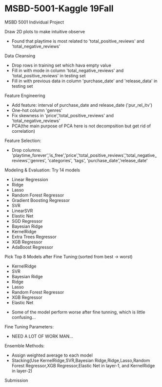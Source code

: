 # MSBD-5001-Kaggle 19Fall
MSBD 5001 Individual Project

Draw 2D plots to make intuitive observe
 - Found that playtime is most related to 'total_positive_reviews' and 'total_negative_reviews'

Data Cleansing
 - Drop rows in training set which hava empty value
 - Fill in with mode in column 'total_negative_reviews' and 'total_positive_reviews' in testing set
 - Fill in with previous data in column 'purchase_date' and 'release_data' in testing set
 
Feature Engineering
 - Add feature: interval of purchase_date and release_date ('pur_rel_itv')
 - One-hot column 'genres'
 - Fix skewness in 'price','total_positive_reviews' and 'total_negative_reviews'
 - PCA(the main purpose of PCA here is not decompsition but get rid of correlation)

Feature Selection:
 - Drop columns: 'playtime_forever','is_free','price','total_positive_reviews','total_negative_reviews','genres', 'categories', 'tags', 'purchase_date','release_date'

Modeling & Evaluation: Try 14 models
 - Linear Regression
 - Ridge
 - Lasso
 - Random Forest Regressor
 - Gradient Boosting Regressor
 - SVR
 - LinearSVR
 - Elastic Net
 - SGD Regressor
 - Bayesian Ridge
 - KernelRidge
 - Extra Trees Regressor
 - XGB Regressor
 - AdaBoost Regressor

Pick Top 8 Models after Fine Tuning:(sorted from best -> worst)
 - KernelRidge
 - SVR
 - Bayesian Ridge
 - Ridge
 - Lasso
 - Random Forest Regressor
 - XGB Regressor
 - Elastic Net
* Some of the model perform worse after fine tunning, which is little confusing...

Fine Tuning Parameters:
 - NEED A LOT OF WORK MAN...
 
Ensemble Methods:
 - Assign weighted average to each model
 - Stacking(Use KernelRidge,SVR,Bayesian Ridge,Ridge,Lasso,Random Forest Regressor,XGB Regressor,Elastic Net in layer-1, and KernelRidge in layer-2)

Submission
